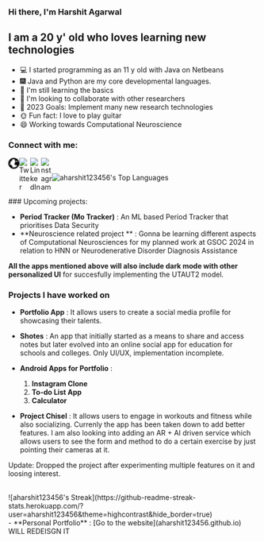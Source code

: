 ### Hi there, I'm Harshit Agarwal

## I am a 20 y' old who loves learning new technologies
- :computer: I started programming as an 11 y old with Java on Netbeans
- :fireworks: Java and Python are my core developmental languages.
- :balloon: I'm still learning the basics 
- :bell: I'm looking to collaborate with other researchers
- :new_moon_with_face: 2023 Goals: Implement many new research technologies
- :sun_with_face: Fun fact: I love to play guitar
- 😄 Working towards Computational Neuroscience

### Connect with me:
[<img align="left" alt="website" width="22px" src="https://raw.githubusercontent.com/iconic/open-iconic/master/svg/globe.svg" />][website]
[<img align="left" alt="Twitter" width="22px" src="https://cdn.jsdelivr.net/npm/simple-icons@v3/icons/twitter.svg" />][twitter]
[<img align="left" alt="LinkedIn" width="22px" src="https://cdn.jsdelivr.net/npm/simple-icons@v3/icons/linkedin.svg" />][linkedin]
[<img align="left" alt="nstagram" width="22px" src="https://cdn.jsdelivr.net/npm/simple-icons@v3/icons/instagram.svg" />][instagram]

<br />

![aharshit123456's Top Languages](https://github-readme-stats.vercel.app/api/top-langs/?username=aharshit123456&theme=highcontrast&show_icons=true&hide_border=true&layout=compact)

<br />
### Upcoming projects:

- **Period Tracker (Mo Tracker)** : An ML based Period Tracker that prioritises Data Security
- **Neuroscience related project ** : Gonna be learning different aspects of Computational Neurosciences for my planned work at GSOC 2024 in relation to HNN or Neurodenerative Disorder Diagnosis Assistance

**All the apps mentioned above will also include dark mode with other personalized UI** for succesfully implementing the UTAUT2 model.

### Projects I have worked on

- **Portfolio App** : It allows users to create a social media profile for showcasing their talents.

- **Shotes** : An app that initially started as a means to share and access notes but later evolved into an online social app for education for schools and colleges. Only UI/UX, implementation incomplete.

- **Android Apps for Portfolio** :
  1. **Instagram Clone**
  2. **To-do List App**
  3. **Calculator**

- **Project Chisel** : It allows users to engage in workouts and fitness while also socializing. Currenly the app has been taken down to add better features. I am also looking into adding an AR + AI driven service which allows users to see the form and method to do a certain exercise by just pointing their cameras at it.

Update: Dropped the project after experimenting multiple features on it and loosing interest.

<br />
![aharshit123456's Streak](https://github-readme-streak-stats.herokuapp.com/?user=aharshit123456&theme=highcontrast&hide_border=true)

<br/>
- **Personal Portfolio** : [Go to the website](aharshit123456.github.io) WILL REDEISGN IT

[website]: https://aharshit123456.github.io
[twitter]: https://twitter.com/aharshit123456
[instagram]: https://instagram.com/aharshit123456
[linkedin]: https://linkedin.com/in/aharshit123456

<!--
**aharshit123456/aharshit123456** is a ✨ _special_ ✨ repository because its `README.md` (this file) appears on your GitHub profile.

Here are some ideas to get you started:

- 🔭 I’m currently working on ...
- 🌱 I’m currently learning ...
- 👯 I’m looking to collaborate on ...
- 🤔 I’m looking for help with ...
- 💬 Ask me about ...
- 📫 How to reach me: ...
- 😄 Pronouns: ...
- ⚡ Fun fact: ...

-->
